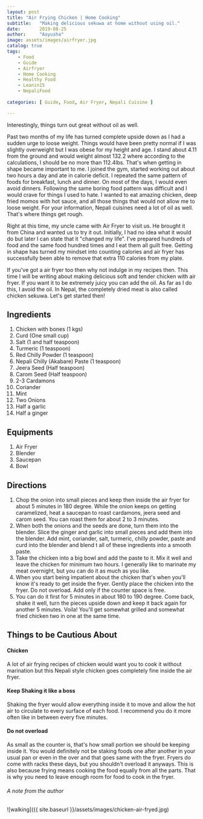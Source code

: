 ```yaml
---
layout: post
title: "Air Frying Chicken | Home Cooking"
subtitle:   "Making delicious sekuwa at home without using oil."
date:       2019-08-25 
author:     "Aayusha"
image: assets/images/airfryer.jpg
catalog: true
tags:
    - Food
    - Guide
    - Airfryer
    - Home Cooking
    - Healthy Food
    - Leanin15
    - NepaliFood
    
categories: [ Guide, Food, Air Fryer, Nepali Cuisine ]

---
```


Interestingly, things turn out great without oil as well.

Past two months of my life has turned complete upside down as I had a sudden urge to loose weight. Things would have been 
pretty normal if I was slightly overweight but I was obese for my height and age. I stand about 4.11 from the ground and 
would weight almost 132.2 where according to the calculations, I should be no more than 112.4lbs. That's when getting in shape
became important to me. I joined the gym, started working out about two hours a day and ate in calorie deficit. I repeated the same
pattern of foods for breakfast, lunch and dinner. On most of the days, I would even avoid dinners. Following the same boring food pattern
was difficult and I would crave for things I used to hate. I wanted to eat amazing chicken, deep fried momos with hot sauce,
and all those things that would not allow me to loose weight. For your information, Nepali cuisines need a lot of oil as well.
That's where things get rough.

Right at this time, my uncle came with Air Fryer to visit us. He brought it from China and wanted us to try it out. Initially,
I had no idea what it would do but later I can state that it "changed my life". I've prepared hundreds of food and the same food
hundred times and I eat them all guilt free. Getting in shape has turned my mindset into counting calories and air fryer
has successfully been able to remove that extra 110 calories from my plate.

If you've got a air fryer too then why not indulge in my recipes then. This time I will be writing about making delicious 
soft and tender chicken with air fryer. If you want it to be extremely juicy you can add the oil. As far as I do this, I
avoid the oil. In Nepal, the completely dried meat is also called chicken sekuwa. Let's get started then!

<h2 class="text-primary">Ingredients</h2>   

1. Chicken with bones (1 kgs)
2. Curd (One small cup)
3. Salt (1 and half teaspoon)
4. Turmeric (1 teaspoon)
5. Red Chilly Powder (1 teaspoon)
5. Nepali Chilly (Akabare) Paste (1 teaspoon)
5. Jeera Seed (Half teaspoon)
6. Carom Seed (Half teaspoon)
7. 2-3 Cardamons
8. Coriander
9. Mint
10. Two Onions 
11. Half a garlic
12. Half a ginger

<h2 class="text-primary">Equipments</h2>

1. Air Fryer
2. Blender
3. Saucepan 
4. Bowl

<h2 class="text-primary">Directions</h2>

1. Chop the onion into small pieces and keep then inside the air fryer for about 5 minutes in 180 degree. While 
the onion keeps on getting caramelized, heat a saucepan to roast cardamons, jeera seed and carom seed. You can roast them
for about 2 to 3 minutes.
2. When both the onions and the seeds are done, turn them into the blender. Slice the ginger and garlic into small pieces 
and add them into the blender. Add mint, coriander, salt, turmeric, chilly powder, paste and curd into the blender and blend t
all of these ingredients into a smooth paste.
3. Take the chicken into a big bowl and add the paste to it. Mix it well and leave the chicken for minimum two hours. I
generally like to marinate my meat overnight, but you can do it as much as you like.
4. When you start being impatient about the chicken that's when you'll know it's ready to get inside the fryer. Gently place
the chicken into the fryer. Do not overload. Add only if the counter space is free.
5. You can do it first for 5 minutes in about 180 to 190 degree. Come back, shake it well, turn the pieces upside down
and keep it back again for another 5 minutes. Voila! You'll get somewhat grilled and somewhat fried chicken two in one at
the same time.

       
<h2 class="text-primary">Things to be Cautious About</h2>

<h4 class="text-primary">Chicken</h4>
A lot of air frying recipes of chicken would want you to cook it without marination but this Nepali style chicken goes completely
fine inside the air fryer.

<h4 class="text-primary">Keep Shaking it like a boss</h4>
Shaking the fryer would allow everything inside it to move and allow the hot air to circulate to every surface of each food.
I recommend you do it more often like in between every five minutes.

<h4 class="text-primary">Do not overload</h4>
As small as the counter is, that's how small portion we should be keeping inside it. You would definitely not be staking foods
one after another in your usual pan or even in the over and that goes same with the fryer.
Fryers do come with racks these days, but you shouldn't overload it anyways. This is also because frying means cooking the food
equally from all the parts. That is why you need to leave enough room for food to cook in the fryer.

<h6 class="text-primary">A note from the author</h6>
    

![walking]({{ site.baseurl }}/assets/images/chicken-air-fryed.jpg) 

